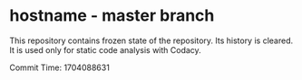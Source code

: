 # hostname - master branch

This repository contains frozen state of the repository.
Its history is cleared. It is used only for static code
analysis with Codacy.

Commit Time: 1704088631